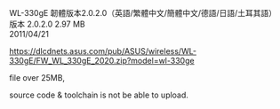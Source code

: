 WL-330gE 韌體版本2.0.2.0（英語/繁體中文/簡體中文/德語/日語/土耳其語）  
版本 2.0.2.0 2.97 MB  
2011/04/21   

https://dlcdnets.asus.com/pub/ASUS/wireless/WL-330gE/FW_WL_330gE_2020.zip?model=wl-330ge  

file over 25MB,  

source code & toolchain is not be able to upload.  

